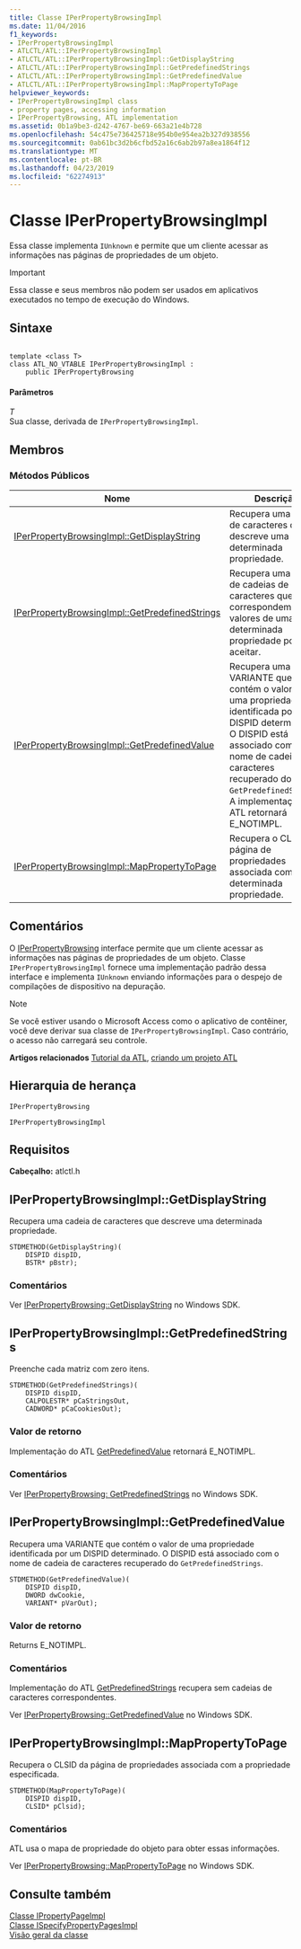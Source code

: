 ```yaml
---
title: Classe IPerPropertyBrowsingImpl
ms.date: 11/04/2016
f1_keywords:
- IPerPropertyBrowsingImpl
- ATLCTL/ATL::IPerPropertyBrowsingImpl
- ATLCTL/ATL::IPerPropertyBrowsingImpl::GetDisplayString
- ATLCTL/ATL::IPerPropertyBrowsingImpl::GetPredefinedStrings
- ATLCTL/ATL::IPerPropertyBrowsingImpl::GetPredefinedValue
- ATLCTL/ATL::IPerPropertyBrowsingImpl::MapPropertyToPage
helpviewer_keywords:
- IPerPropertyBrowsingImpl class
- property pages, accessing information
- IPerPropertyBrowsing, ATL implementation
ms.assetid: 0b1a9be3-d242-4767-be69-663a21e4b728
ms.openlocfilehash: 54c475e736425718e954b0e954ea2b327d938556
ms.sourcegitcommit: 0ab61bc3d2b6cfbd52a16c6ab2b97a8ea1864f12
ms.translationtype: MT
ms.contentlocale: pt-BR
ms.lasthandoff: 04/23/2019
ms.locfileid: "62274913"
---
```

# <a name="iperpropertybrowsingimpl-class"></a>Classe IPerPropertyBrowsingImpl

Essa classe implementa `IUnknown` e permite que um cliente acessar as informações nas páginas de propriedades de um objeto.

> [!IMPORTANT]
>  Essa classe e seus membros não podem ser usados em aplicativos executados no tempo de execução do Windows.

## <a name="syntax"></a>Sintaxe

```

template <class T>
class ATL_NO_VTABLE IPerPropertyBrowsingImpl :
    public IPerPropertyBrowsing
```

#### <a name="parameters"></a>Parâmetros

*T*<br/>
Sua classe, derivada de `IPerPropertyBrowsingImpl`.

## <a name="members"></a>Membros

### <a name="public-methods"></a>Métodos Públicos

|Nome|Descrição|
|----------|-----------------|
|[IPerPropertyBrowsingImpl::GetDisplayString](#getdisplaystring)|Recupera uma cadeia de caracteres que descreve uma determinada propriedade.|
|[IPerPropertyBrowsingImpl::GetPredefinedStrings](#getpredefinedstrings)|Recupera uma matriz de cadeias de caracteres que correspondem aos valores de uma determinada propriedade pode aceitar.|
|[IPerPropertyBrowsingImpl::GetPredefinedValue](#getpredefinedvalue)|Recupera uma VARIANTE que contém o valor de uma propriedade identificada por um DISPID determinado. O DISPID está associado com o nome de cadeia de caracteres recuperado do `GetPredefinedStrings`. A implementação de ATL retornará E_NOTIMPL.|
|[IPerPropertyBrowsingImpl::MapPropertyToPage](#mappropertytopage)|Recupera o CLSID da página de propriedades associada com uma determinada propriedade.|

## <a name="remarks"></a>Comentários

O [IPerPropertyBrowsing](/windows/desktop/api/ocidl/nn-ocidl-iperpropertybrowsing) interface permite que um cliente acessar as informações nas páginas de propriedades de um objeto. Classe `IPerPropertyBrowsingImpl` fornece uma implementação padrão dessa interface e implementa `IUnknown` enviando informações para o despejo de compilações de dispositivo na depuração.

> [!NOTE]
>  Se você estiver usando o Microsoft Access como o aplicativo de contêiner, você deve derivar sua classe de `IPerPropertyBrowsingImpl`. Caso contrário, o acesso não carregará seu controle.

**Artigos relacionados** [Tutorial da ATL](../../atl/active-template-library-atl-tutorial.md), [criando um projeto ATL](../../atl/reference/creating-an-atl-project.md)

## <a name="inheritance-hierarchy"></a>Hierarquia de herança

`IPerPropertyBrowsing`

`IPerPropertyBrowsingImpl`

## <a name="requirements"></a>Requisitos

**Cabeçalho:** atlctl.h

##  <a name="getdisplaystring"></a>  IPerPropertyBrowsingImpl::GetDisplayString

Recupera uma cadeia de caracteres que descreve uma determinada propriedade.

```
STDMETHOD(GetDisplayString)(
    DISPID dispID,
    BSTR* pBstr);
```

### <a name="remarks"></a>Comentários

Ver [IPerPropertyBrowsing::GetDisplayString](/windows/desktop/api/ocidl/nf-ocidl-iperpropertybrowsing-getdisplaystring) no Windows SDK.

##  <a name="getpredefinedstrings"></a>  IPerPropertyBrowsingImpl::GetPredefinedStrings

Preenche cada matriz com zero itens.

```
STDMETHOD(GetPredefinedStrings)(
    DISPID dispID,
    CALPOLESTR* pCaStringsOut,
    CADWORD* pCaCookiesOut);
```

### <a name="return-value"></a>Valor de retorno

Implementação do ATL [GetPredefinedValue](#getpredefinedvalue) retornará E_NOTIMPL.

### <a name="remarks"></a>Comentários

Ver [IPerPropertyBrowsing: GetPredefinedStrings](/windows/desktop/api/ocidl/nf-ocidl-iperpropertybrowsing-getpredefinedstrings) no Windows SDK.

##  <a name="getpredefinedvalue"></a>  IPerPropertyBrowsingImpl::GetPredefinedValue

Recupera uma VARIANTE que contém o valor de uma propriedade identificada por um DISPID determinado. O DISPID está associado com o nome de cadeia de caracteres recuperado do `GetPredefinedStrings`.

```
STDMETHOD(GetPredefinedValue)(
    DISPID dispID,
    DWORD dwCookie,
    VARIANT* pVarOut);
```

### <a name="return-value"></a>Valor de retorno

Returns E_NOTIMPL.

### <a name="remarks"></a>Comentários

Implementação do ATL [GetPredefinedStrings](#getpredefinedstrings) recupera sem cadeias de caracteres correspondentes.

Ver [IPerPropertyBrowsing::GetPredefinedValue](/windows/desktop/api/ocidl/nf-ocidl-iperpropertybrowsing-getpredefinedvalue) no Windows SDK.

##  <a name="mappropertytopage"></a>  IPerPropertyBrowsingImpl::MapPropertyToPage

Recupera o CLSID da página de propriedades associada com a propriedade especificada.

```
STDMETHOD(MapPropertyToPage)(
    DISPID dispID,
    CLSID* pClsid);
```

### <a name="remarks"></a>Comentários

ATL usa o mapa de propriedade do objeto para obter essas informações.

Ver [IPerPropertyBrowsing::MapPropertyToPage](/windows/desktop/api/ocidl/nf-ocidl-iperpropertybrowsing-mappropertytopage) no Windows SDK.

## <a name="see-also"></a>Consulte também

[Classe IPropertyPageImpl](../../atl/reference/ipropertypageimpl-class.md)<br/>
[Classe ISpecifyPropertyPagesImpl](../../atl/reference/ispecifypropertypagesimpl-class.md)<br/>
[Visão geral da classe](../../atl/atl-class-overview.md)
